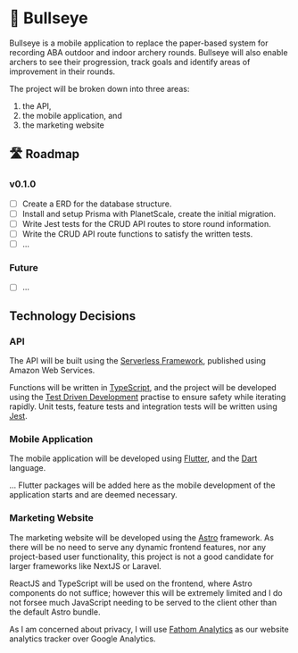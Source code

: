 # 🎯 Bullseye

Bullseye is a mobile application to replace the paper-based system for recording ABA outdoor and indoor archery rounds. Bullseye will also enable archers to see their progression, track goals and identify areas of improvement in their rounds.

The project will be broken down into three areas:

1. the API,
2. the mobile application, and
3. the marketing website

## 🛣️ Roadmap

### v0.1.0

- [ ] Create a ERD for the database structure.
- [ ] Install and setup Prisma with PlanetScale, create the initial migration.
- [ ] Write Jest tests for the CRUD API routes to store round information.
- [ ] Write the CRUD API route functions to satisfy the written tests.
- [ ] ...

### Future 

- [ ] ...

## Technology Decisions

### API

The API will be built using the [Serverless Framework](https://serverless.com/), published using Amazon Web Services.

Functions will be written in [TypeScript](https://www.typescriptlang.org/), and the project will be developed using the [Test Driven Development](https://en.wikipedia.org/wiki/Test-driven_development) practise to ensure safety while iterating rapidly. Unit tests, feature tests and integration tests will be written using [Jest](https://jestjs.io/).

### Mobile Application

The mobile application will be developed using [Flutter](https://flutter.dev/), and the [Dart](https://dart.dev/) language.

... Flutter packages will be added here as the mobile development of the application starts and are deemed necessary.

### Marketing Website

The marketing website will be developed using the [Astro](https://astro.build/) framework. As there will be no need to serve any dynamic frontend features, nor any project-based user functionality, this project is not a good candidate for larger frameworks like NextJS or Laravel.

ReactJS and TypeScript will be used on the frontend, where Astro components do not suffice; however this will be extremely limited and I do not forsee much JavaScript needing to be served to the client other than the default Astro bundle.

As I am concerned about privacy, I will use [Fathom Analytics](https://usefathom.com/) as our website analytics tracker over Google Analytics.